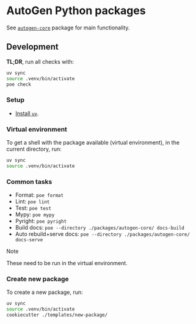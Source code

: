 # AutoGen Python packages

See [`autogen-core`](./packages/autogen-core/) package for main functionality.


## Development

**TL;DR**, run all checks with:

```sh
uv sync
source .venv/bin/activate
poe check
```

### Setup

- [Install `uv`](https://docs.astral.sh/uv/getting-started/installation/).

### Virtual environment

To get a shell with the package available (virtual environment),
in the current directory,
run:

```sh
uv sync
source .venv/bin/activate
```

### Common tasks

- Format: `poe format`
- Lint: `poe lint`
- Test: `poe test`
- Mypy: `poe mypy`
- Pyright: `poe pyright`
- Build docs: `poe --directory ./packages/autogen-core/ docs-build`
- Auto rebuild+serve docs: `poe --directory ./packages/autogen-core/ docs-serve`

> [!NOTE]
> These need to be run in the virtual environment.


### Create new package

To create a new package, run:

```sh
uv sync
source .venv/bin/activate
cookiecutter ./templates/new-package/
```
